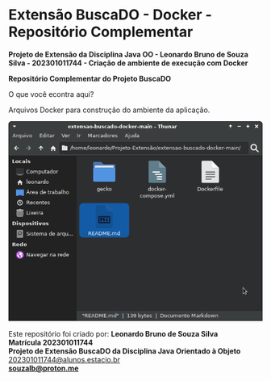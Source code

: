 <h1>Extensão BuscaDO - Docker - Repositório Complementar</h1>  

<b>Projeto de Extensão da Disciplina Java OO - Leonardo Bruno de Souza Silva - 202301011744 - Criação de ambiente de execução com Docker</b>

<b>Repositório Complementar do Projeto BuscaDO</b>

O que você econtra aqui?

Arquivos Docker para construção do ambiente da aplicação.

![Arquivos Docker](/imagens/arquivo-buscado-docker.png)  


Este repositório foi criado por: <b>Leonardo Bruno de Souza Silva</b><br>
<b>Matrícula 202301011744</b><br>
<b>Projeto de Extensão BuscaDO da Disciplina Java Orientado à Objeto</b><br>
202301011744@alunos.estacio.br<br>
<b>souzalb@proton.me</b>
